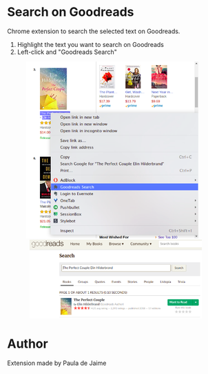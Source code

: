 # Search on Goodreads

Chrome extension to search the selected text on Goodreads.

1. Highlight the text you want to search on Goodreads
2. Left-click and "Goodreads Search"

<div align="center">
<img src="img/amazon.png" width="400" />
&nbsp;&nbsp;&nbsp;
<img src="img/goodreads.png" width="400" />
</div>

# Author
Extension made by Paula de Jaime
